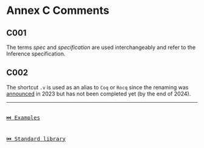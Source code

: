 # Annex C Comments

## C001

The terms _spec_ and _specification_ are used interchangeably and refer to the Inference specification.

## C002

The shortcut `.v` is used as an alias to `Coq` or `Rocq` since the renaming was [announced](https://github.com/coq/ceps/blob/coq-roadmap/text/069-coq-roadmap.md#change-of-name-coq---the-rocq-prover) in 2023 but has not been completed yet (by the end of 2024).

---

[<kbd><br>⏭️ Examples<br><br></kbd>](./examples.md)
[<kbd><br>⏮️ Standard library<br><br></kbd>](./standard-library.md)

